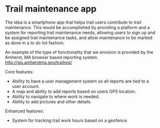 # Trail maintenance app

The idea is a smartphone app that helps trail users contribute to trail maintenance.  This would be accomplished by providing a platform and a system for reporting trail maintenance needs, allowing users to sign up and be assigned trail maintenance tasks, and allow maintenance to be marked as done in a to do list fashion.

An example of the type of functionality that we envision is provided by the Amherst, MA browser based reporting system. http://gis.amherstma.gov/trailreq/

Core features:

+ Ability to have a user management system so all reports are tied to a user account.
+ A map and ability to add reports based on users GPS locatoin.
+ Ability to navigate to where work is needed.
+ Ability to add pictures and other details.
 
Enhanced features:

+ System for tracking trail work hours based on a geofence.
